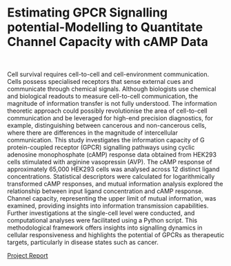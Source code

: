 <h1>Estimating GPCR Signalling potential-Modelling to Quantitate Channel Capacity with cAMP Data
</h1>
<br>
<p>Cell survival requires cell-to-cell and cell-environment communication. Cells possess specialised receptors that sense external cues and communicate through chemical signals. Although biologists use chemical and biological readouts to measure cell-to-cell communication, the magnitude of information transfer is not fully understood. The information theoretic approach could possibly revolutionise the area of cell-to-cell communication and be leveraged for high-end precision diagnostics, for example, distinguishing between cancerous and non-cancerous cells, where there are differences in the magnitude of intercellular communication. This study investigates the information capacity of G protein-coupled receptor (GPCR) signalling pathways using cyclic adenosine monophosphate (cAMP) response data obtained from HEK293 cells stimulated with arginine vasopressin (AVP). The cAMP response of approximately 65,000 HEK293 cells was analysed across 12 distinct ligand concentrations. Statistical descriptors were calculated for logarithmically transformed cAMP responses, and mutual information analysis explored the relationship between input ligand concentration and cAMP response. Channel capacity, representing the upper limit of mutual information, was examined, providing insights into information transmission capabilities. Further investigations at the single-cell level were conducted, and computational analyses were facilitated using a Python script. This methodological framework offers insights into signalling dynamics in cellular responsiveness and highlights the potential of GPCRs as therapeutic targets, particularly in disease states such as cancer.</p>

<a href="/0_project_report.pdf">Project Report</a>
